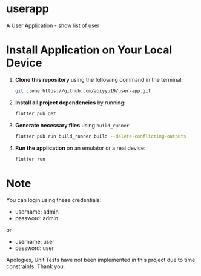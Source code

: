 # userapp

A User Application - show list of user

# Install Application on Your Local Device

1. **Clone this repository** using the following command in the terminal:

   ```bash
   git clone https://github.com/abiyyu19/user-app.git
   ```

2. **Install all project dependencies** by running:

   ```bash
   flutter pub get
   ```

3. **Generate necessary files** using `build_runner`:

   ```bash
   flutter pub run build_runner build --delete-conflicting-outputs
   ```

4. **Run the application** on an emulator or a real device:
   ```bash
   flutter run
   ```

# Note

You can login using these credentials:
- username: admin
- password: admin

or

- username: user
- password: user

Apologies, Unit Tests have not been implemented in this project due to time constraints. Thank you.


